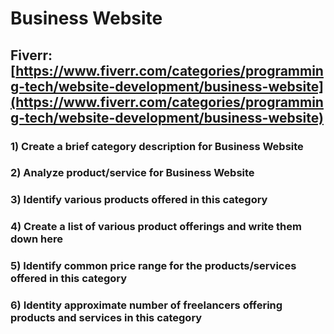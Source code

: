 # Business Website
## Fiverr: [https://www.fiverr.com/categories/programming-tech/website-development/business-website](https://www.fiverr.com/categories/programming-tech/website-development/business-website)
### 1) Create a brief category description for Business Website
### 2) Analyze product/service for Business Website
### 3) Identify various products offered in this category
### 4) Create a list of various product offerings and write them down here
### 5) Identify common price range for the products/services offered in this category
### 6) Identity approximate number of freelancers offering products and services in this category
